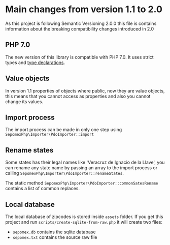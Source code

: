 # Main changes from version 1.1 to 2.0

As this project is following Semantic Versioning 2.0.0 this file is contains information about the
breaking compatibility changes introduced in 2.0


## PHP 7.0

The new version of this library is compatible with PHP 7.0. It uses strict types and
[type declarations](http://php.net/manual/en/functions.arguments.php#functions.arguments.type-declaration).


## Value objects

In version 1.1 properties of objects where public, now they are value objects,
this means that you cannot access as properties and also you cannot change its values.


## Import process

The import process can be made in only one step using `SepomexPhp\Importer\PdoImporter::import`


## Rename states

Some states has their legal names like 'Veracruz de Ignacio de la Llave',
you can rename any state name by passing an array to the import process
or calling `SepomexPhp\Importer\PdoImporter::renameStates`.

The static method `SepomexPhp\Importer\PdoImporter::commonSatesRename` contains a list of common replaces.

## Local database

The local database of zipcodes is stored inside `assets` folder.
If you get this project and run `scripts/create-sqlite-from-raw.php` it will create two files:

- `sepomex.db` contains the sqlite database
- `sepomex.txt` contains the source raw file 
